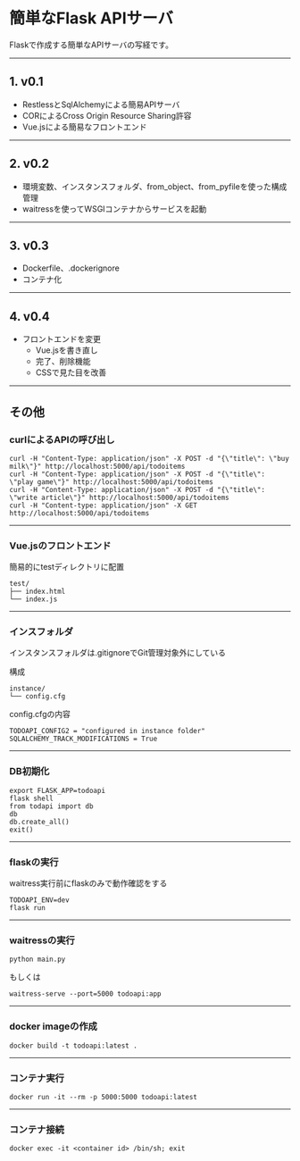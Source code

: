 # 簡単なFlask APIサーバ

Flaskで作成する簡単なAPIサーバの写経です。

---

## 1. v0.1

- RestlessとSqlAlchemyによる簡易APIサーバ
- CORによるCross Origin Resource Sharing許容
- Vue.jsによる簡易なフロントエンド

---

## 2. v0.2

- 環境変数、インスタンスフォルダ、from_object、from_pyfileを使った構成管理
- waitressを使ってWSGIコンテナからサービスを起動

---

## 3. v0.3

- Dockerfile、.dockerignore
- コンテナ化

---

## 4. v0.4

- フロントエンドを変更
  - Vue.jsを書き直し
  - 完了、削除機能
  - CSSで見た目を改善

---

## その他

### curlによるAPIの呼び出し

```
curl -H "Content-Type: application/json" -X POST -d "{\"title\": \"buy milk\"}" http://localhost:5000/api/todoitems
curl -H "Content-Type: application/json" -X POST -d "{\"title\": \"play game\"}" http://localhost:5000/api/todoitems
curl -H "Content-Type: application/json" -X POST -d "{\"title\": \"write article\"}" http://localhost:5000/api/todoitems
curl -H "Content-type: application/json" -X GET http://localhost:5000/api/todoitems
```

---

### Vue.jsのフロントエンド

簡易的にtestディレクトリに配置

```
test/
├── index.html
└── index.js
```

---

### インスフォルダ

インスタンスフォルダは.gitignoreでGit管理対象外にしている

構成

```
instance/
└── config.cfg
```

config.cfgの内容

```
TODOAPI_CONFIG2 = "configured in instance folder"
SQLALCHEMY_TRACK_MODIFICATIONS = True
```

---

### DB初期化

```
export FLASK_APP=todoapi
flask shell
from todapi import db
db
db.create_all()
exit()
```

---

### flaskの実行

waitress実行前にflaskのみで動作確認をする

```
TODOAPI_ENV=dev
flask run
```

---

### waitressの実行

```
python main.py
```

もしくは

```
waitress-serve --port=5000 todoapi:app
```

---

### docker imageの作成

```
docker build -t todoapi:latest .
```

---

### コンテナ実行

```
docker run -it --rm -p 5000:5000 todoapi:latest
```

---

### コンテナ接続

```
docker exec -it <container id> /bin/sh; exit
```
